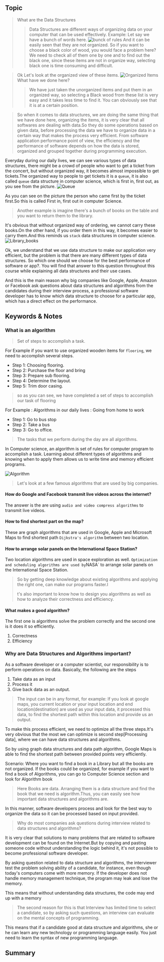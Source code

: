 ## Topic
> What are the Data Structures
>> Data Structures are different ways of organizing data on your computer that can be used effectively.
> Example: Let say we have a bunch of words here.
![bunck of rules](./img/bunch_of_rules.png)
>> And it can be easily seen that they are not organized. So if you want to choose a black color of wood, you would face a problem here?
> We need to check all of them one by one and to find out the black one, since these items are not in organize way, selecting black one is time consuming and difficult.

> Ok Let's look at the organized view of these items.
![Organized Items](./img/organized_rules.png)
> What have we done here?
>> We have just taken the unorganized items and put them in an organized way, so selecting a Black wood from these list is very easy and it takes less time to find it. You can obviously see that it is at a certain position.

> So when it comes to data structures, we are doing the same thing that we have done here, organizing the items, it is very clear that all softwares are dealing with data.So they do some operations based on given data, before processing the data we have to organize data in a certain way that makes the process very efficient.
From software application performance point of view, the efficiency and the performance of software depends on how the data is stored, organized and grouped together during programming execution.

Everyday during our daily lives, we can see various types of data structures, there might be a crowd of people who want to get a ticket from the concert, but without organized way, it becomes almost impossible to get tickets.The organized way to people to get tickets it is a `queue`, it is also called `queue` data structure in computer science, which is first in, first out, as you see from the picture.
![Queue](./img/queue.png)

As you can see on the picture the person who came first by the ticket first.So this is called First in, first out in  computer 
Science.

> Another example is imagine there's a bunch of books on the table and you want to return them to the library.

It's obvious that without organized way of ordering, we cannot carry these books.On the other hand, if you order them in this way, it becomes easier to carry them.And this reminds us `stack` data structures in computer science.
![Library_books](./img/library_books.png)

Ok, we understand that we use data structure to make our application very efficient, but the problem is that there are many different types of data structures. So which one should we choose for the best performance of software or app?. You will find that answer to this question throughout this course while explaining all data structures and their use cases.

And this is the main reason why big companies like Google, Apple, Amazon or Facebook ask questions about data structures and algorithms from the candidates during their interview process, a professional software developer has to know which data structure to choose for a particular app, which has a direct effect on the performance.

## Keywords & Notes
### What is an algorithm
> Set of steps to accomplish a task.

For Example if you want to use organized  wooden items for `flooring`, we need to accomplish several steps.
* Step 1: Choosing flooring.
* Step 2: Purchase the floor and bring
* Step 3: Prepare sub flooring.
* Step 4: Determine the layout.
* Step 5: Trim door casing.
> so as you can see, we have completed a set of steps to accomplish our task of flooring 

For Example : Algorithms in our daily lives : Going from home to work
* Step 1: Go to bus stop
* Step 2: Take a bus
* Step 3: Go to office.
> The tasks that we perform during the day are all algorithms.

In Computer science, an algorithm is set of rules for computer program to accomplish a task. Learning about different types of algorithms and knowing when to apply them allows us to write time and memory efficient programs.

![Algorithm](./img/algorithms.png)

> Let's look at a few famous algorithms that are used by big companies.

#### How do Google and Facebook transmit live videos across the internet?

The answer is the are using `audio and video compress algorithms` to transmit live videos.

#### How to find shortest part on the map?

These are graph algorithms that are used in Google, Apple and Microsoft Maps to find shortest path `Dijkstra's algorithm` between two location.

#### How to arrange solar panels on the International Space Station?

Two location algorithms are used in space exploration as well. ` Optimization and scheduling algorithms are used by `NASA` to arrange solar panels on the International Space Station.

> So by getting deep knowledge about existing algorithms and applying the right one, can make our programs faster.I
>
>t's also important to know how to design you algorithms as well as how to analyze their correctness and efficiency.

#### What makes a good algorithm?
The first one is algorithms solve the problem correctly and the second one is it does it so efficiently.

1. Correctness
2. Efficiency


### Why are Data Structures and Algorithms important?

As a software developer or a computer scientist, our responsibility is to perform operations on data. Basically, the following are the steps
1. Take data as an input
2. Process it 
3. Give back data as an output.

> The input can be in any format, for example: If you look at google maps, you current location or your input location and end location(destination) are used as your input data, it processed this data, to find the shortest path within this location and provide us an output.

To make this process efficient, we need to optimize all the three steps.It's very obvious that the most we can optimize is second step[Processing data], where we can have data structures and algorithms.

So by using graph data structures and data path algorithm, Google Maps is able to find the shortest path between provided points very efficiently.

Scenario: Where you want to find a book in a Library but all the books are not organized. If the books could be organized, for example if you want to find a book of Algorithms, you can go to Computer Science section and look for Algorithm book

> Here Books are data. Arranging them is a data structure and find the book that we need is algorithm.Thus, you can easily see how important data structures and algorithms are.

In this manner, software developers process and look for the best way to organize the data so it can be processed based on input provided.

> Why do most companies ask questions during interview related to data structures and algorithms?

It is very clear that solutions to many problems that are related to software development can be found on the Internet.But by copying and pasting someone code without understanding the logic behind it, it's not possible to become professional software developer.

By asking question related to data structure and algorithms, the interviewer test the problem solving ability of a candidate, for instance, even though today's computers come with more memory. If the developer does not handle memory management technique, the program may leak and lose the memory.

This means that without understanding data structures, the code may end up with a memory

> The second reason for this is that Interview has limited time to select a candidate, so by asking such questions, an interview can evaluate on the mental concepts of programming.

This means that if a candidate good at data structure and algorithms, she or he can learn any new technology or programming language easily. You just need to learn the syntax of new programming language.



## Summary

